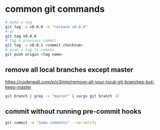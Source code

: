# common git commands

```bash
# make a tag
git tag -a v0.0.0 -m "release v0.0.0"
# or
git tag v0.0.0
# tag a previous commit
git tag -a v0.0.1 <commit checksum>
# push a tag to remote
git push origin <tag name>
```

## remove all local branches except master

<https://coderwall.com/p/x3jmig/remove-all-your-local-git-branches-but-keep-master>

```bash
git branch | grep -v "master" | xargs git branch -D
```

## commit without running pre-commit hooks

```bash
git commit -m "Some comments" --no-verify
```
